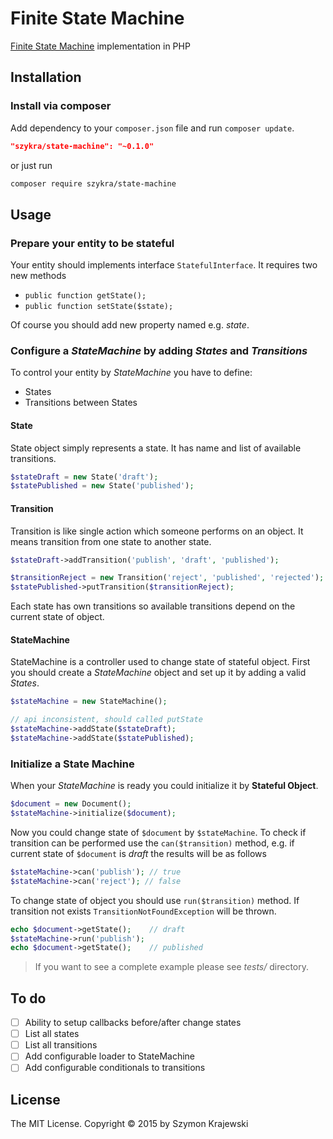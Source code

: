 Finite State Machine
============================

[Finite State Machine](https://en.wikipedia.org/wiki/Finite-state_machine) implementation in PHP

## Installation

### Install via composer
Add dependency to your `composer.json` file and run `composer update`.

```json
"szykra/state-machine": "~0.1.0"
```

or just run

```sh
composer require szykra/state-machine
```

## Usage

### Prepare your entity to be stateful

Your entity should implements interface `StatefulInterface`. It requires two new methods

- `public function getState();`
- `public function setState($state);`

Of course you should add new property named e.g. _state_.

### Configure a _StateMachine_ by adding _States_ and _Transitions_

To control your entity by _StateMachine_ you have to define:

- States
- Transitions between States

#### State

State object simply represents a state. It has name and list of available transitions.

```php
$stateDraft = new State('draft');
$statePublished = new State('published');
```

#### Transition

Transition is like single action which someone performs on an object. It means transition from one state to another state.

```php
$stateDraft->addTransition('publish', 'draft', 'published');

$transitionReject = new Transition('reject', 'published', 'rejected');
$statePublished->putTransition($transitionReject);
```

Each state has own transitions so available transitions depend on the current state of object.

#### StateMachine

StateMachine is a controller used to change state of stateful object. First you should create a _StateMachine_ object and set up it by adding a valid _States_.

```php
$stateMachine = new StateMachine();

// api inconsistent, should called putState
$stateMachine->addState($stateDraft);
$stateMachine->addState($statePublished);
```

### Initialize a State Machine

When your _StateMachine_ is ready you could initialize it by __Stateful Object__.

```php
$document = new Document();
$stateMachine->initialize($document);
```

Now you could change state of `$document` by `$stateMachine`. To check if transition can be performed use the `can($transition)` method, e.g. if current state of `$document` is _draft_ the results will be as follows

```php
$stateMachine->can('publish'); // true
$stateMachine->can('reject'); // false
```

To change state of object you should use `run($transition)` method. If transition not exists `TransitionNotFoundException` will be thrown.

```php
echo $document->getState();    // draft
$stateMachine->run('publish');
echo $document->getState();    // published
```

> If you want to see a complete example please see _tests/_ directory.

## To do
- [ ] Ability to setup callbacks before/after change states
- [ ] List all states
- [ ] List all transitions
- [ ] Add configurable loader to StateMachine
- [ ] Add configurable conditionals to transitions

## License
The MIT License. Copyright &copy; 2015 by Szymon Krajewski
